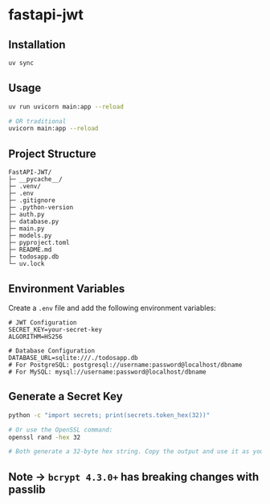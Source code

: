 # fastapi-jwt

## Installation

```bash
uv sync
```

## Usage

```bash
uv run uvicorn main:app --reload

# OR traditional
uvicorn main:app --reload
```

## Project Structure

```plaintext
FastAPI-JWT/
├─ __pycache__/
├─ .venv/
├─ .env
├─ .gitignore
├─ .python-version
├─ auth.py
├─ database.py
├─ main.py
├─ models.py
├─ pyproject.toml
├─ README.md
├─ todosapp.db
└─ uv.lock
```

## Environment Variables

Create a `.env` file and add the following environment variables:

```env
# JWT Configuration
SECRET_KEY=your-secret-key
ALGORITHM=HS256

# Database Configuration
DATABASE_URL=sqlite:///./todosapp.db
# For PostgreSQL: postgresql://username:password@localhost/dbname
# For MySQL: mysql://username:password@localhost/dbname
```

## Generate a Secret Key

```bash
python -c "import secrets; print(secrets.token_hex(32))"

# Or use the OpenSSL command:
openssl rand -hex 32

# Both generate a 32-byte hex string. Copy the output and use it as your SECRET_KEY in the auth file.
```

## Note -> `bcrypt 4.3.0+` has breaking changes with passlib
